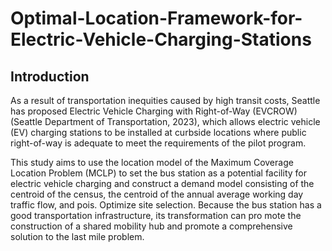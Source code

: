 # Optimal-Location-Framework-for-Electric-Vehicle-Charging-Stations
## Introduction  
As a result of transportation inequities caused by high transit costs, Seattle has proposed Electric Vehicle Charging with Right-of-Way (EVCROW) (Seattle Department of Transportation, 2023), which allows electric vehicle (EV) charging stations to be installed at curbside locations where public right-of-way is adequate to meet the requirements of the pilot program.    

This study aims to use the location model of the Maximum Coverage Location Problem (MCLP) to set the bus station as a potential facility for electric vehicle charging and construct a demand model consisting of the centroid of the census, the centroid of the annual average working day traffic flow, and pois. Optimize site selection. Because the bus station has a good transportation infrastructure, its transformation can pro mote the construction of a shared mobility hub and promote a comprehensive solution to the last mile problem.   
